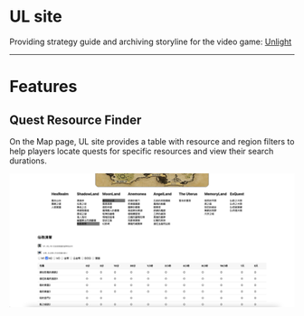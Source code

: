 # UL site
Providing strategy guide and archiving storyline for the video game: [Unlight](https://store.steampowered.com/app/3247080/UNLIGHTRevive/)

---

# Features
## Quest Resource Finder
On the Map page, UL site provides a table with resource and region filters to help players locate quests for specific resources and view their search durations.

![image](./Document/image/questtable.png)